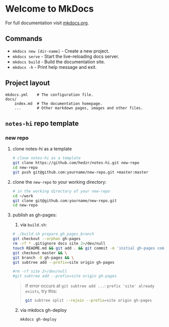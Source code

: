 # Welcome to MkDocs

For full documentation visit [mkdocs.org](https://www.mkdocs.org).

## Commands

* `mkdocs new [dir-name]` - Create a new project.
* `mkdocs serve` - Start the live-reloading docs server.
* `mkdocs build` - Build the documentation site.
* `mkdocs -h` - Print help message and exit.

## Project layout

    mkdocs.yml    # The configuration file.
    docs/
        index.md  # The documentation homepage.
        ...       # Other markdown pages, images and other files.

## `notes-hi` repo template


### new repo

1. clone notes-hi as a template
   ```bash
   # clone notes-hi as a template
   git clone https://github.com/hedzr/notes-hi.git new-repo
   cd new-repo
   git push git@github.com:yourname/new-repo.git +master:master
   ```
   
2. clone the `new-repo` to your working directory:
   ```bash
   # in the working directory of your new-repo
   cd ~/work
   git clone git@github.com:yourname/new-repo.git
   cd new-repo
   ```

3. publish as gh-pages:
   1. via `build.sh`:
   ```bash
   # ./build.sh prepare_gh_pages_branch
   git checkout --orphan gh-pages
   rm -rf * .gitignore docs site 2>/dev/null
   touch README.md && git add . && git commit -m 'initial gh-pages commit' && git push origin gh-pages
   git checkout master && \
   git branch -D gh-pages && \
   git subtree add --prefix=site origin gh-pages
   
   #rm -rf site 2>/dev/null
   #git subtree add --prefix=site origin gh-pages
   ```
   > If error occurs at `git subtree add ...`: `prefix 'site' already exists`, try this:
   > ```bash
   > git subtree split --rejoin --prefix=site origin gh-pages
   > ```
   2. via mkdocs gh-deploy
      ```bash
      mkdocs gh-deploy
      ```

